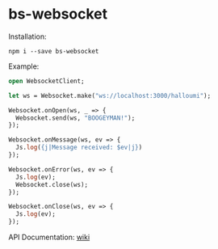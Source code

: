 # bs-websocket

Installation:

`npm i --save bs-websocket`

Example:
```ocaml
open WebsocketClient;

let ws = Websocket.make("ws://localhost:3000/halloumi");

Websocket.onOpen(ws, _ => {
  Websocket.send(ws, "BOOGEYMAN!");
});

Websocket.onMessage(ws, ev => {
  Js.log({j|Message received: $ev|j}) 
});

Websocket.onError(ws, ev => {
  Js.log(ev);
  Websocket.close(ws);
});

Websocket.onClose(ws, ev => {
  Js.log(ev);
});
```

API Documentation: [wiki](https://github.com/graforlock/bs-websocket/wiki)


